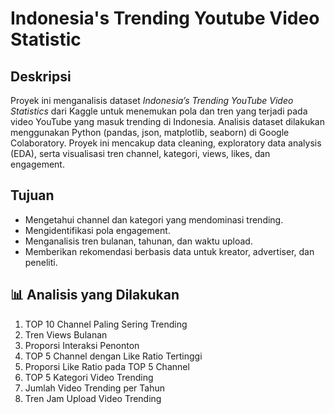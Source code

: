 # Indonesia's Trending Youtube Video Statistic

## Deskripsi
Proyek ini menganalisis dataset *Indonesia’s Trending YouTube Video Statistics* dari Kaggle untuk menemukan pola dan tren yang terjadi pada video YouTube yang masuk trending di Indonesia. Analisis dataset dilakukan menggunakan Python (pandas, json, matplotlib, seaborn) di Google Colaboratory. Proyek ini mencakup data cleaning, exploratory data analysis (EDA), serta visualisasi tren channel, kategori, views, likes, dan engagement.

## Tujuan
- Mengetahui channel dan kategori yang mendominasi trending.
- Mengidentifikasi pola engagement.
- Menganalisis tren bulanan, tahunan, dan waktu upload.
- Memberikan rekomendasi berbasis data untuk kreator, advertiser, dan peneliti.

## 📊 Analisis yang Dilakukan
1. TOP 10 Channel Paling Sering Trending  
2. Tren Views Bulanan  
3. Proporsi Interaksi Penonton  
4. TOP 5 Channel dengan Like Ratio Tertinggi  
5. Proporsi Like Ratio pada TOP 5 Channel  
6. TOP 5 Kategori Video Trending  
7. Jumlah Video Trending per Tahun  
8. Tren Jam Upload Video Trending  
